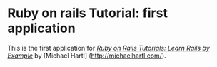 # Ruby on rails Tutorial: first application

This is the first application for
[*Ruby on Rails Tutorials: Learn Rails by Example*](http://railstutorial.org/)
by [Michael Hartl] (http://michaelhartl.com/).
